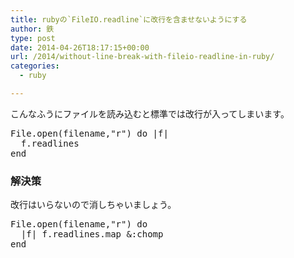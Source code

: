 ```yaml
---
title: rubyの`FileIO.readline`に改行を含ませないようにする
author: 鉄
type: post
date: 2014-04-26T18:17:15+00:00
url: /2014/without-line-break-with-fileio-readline-in-ruby/
categories:
  - ruby

---
```

こんなふうにファイルを読み込むと標準では改行が入ってしまいます。

<pre class="lang:ruby decode:true " >File.open(filename,"r") do |f|
  f.readlines
end</pre>

### 解決策

改行はいらないので消しちゃいましょう。

<pre class="lang:ruby decode:true " >File.open(filename,"r") do 
  |f| f.readlines.map &:chomp
end</pre>

